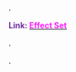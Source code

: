 .

<span style="font-weight:bold; color:rgb(112, 48, 160)">Link: </span>[<span style="font-weight:bold; color:rgb(251, 31, 255)">Effect Set</span>](file:///D:%5CPROJECTS%5CzShared%20Libraryz%5CEffect%20Set%5CRWV%5CEffect%20Set.rwv)

.

.